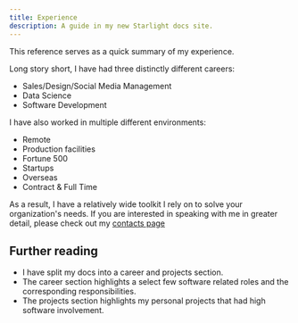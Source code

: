 ```yaml
---
title: Experience
description: A guide in my new Starlight docs site.
---
```

This reference serves as a quick summary of my experience. 

Long story short, I have had three distinctly different careers:
- Sales/Design/Social Media Management
- Data Science
- Software Development

I have also worked in multiple different environments:
- Remote 
- Production facilities
- Fortune 500
- Startups
- Overseas
- Contract & Full Time

As a result, I have a relatively wide toolkit I rely on to solve your organization's 
needs. If you are interested in speaking with me in greater detail, please check out my [contacts page](./../contacts/)

## Further reading

- I have split my docs into a career and projects section. 
- The career section highlights a select few software related roles and the corresponding responsibilities.
- The projects section highlights my personal projects that had high software involvement. 
